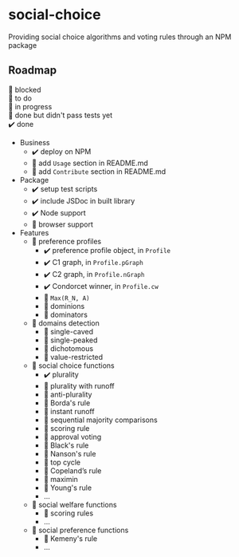 # social-choice

Providing social choice algorithms and voting rules through an NPM package

## Roadmap

🛑 blocked<br>
💬 to do<br>
🚀 in progress<br>
🎫 done but didn't pass tests yet<br>
️️️️️️✔️ done<br>

- Business
    - ️️️️️️✔️ deploy on NPM
    - 💬 add `Usage` section in README.md
    - 💬 add `Contribute` section in README.md
- Package
    - ️️️️️️✔️ setup test scripts
    - ✔️ include JSDoc in built library
    - ✔️ Node support
    - 🎫 browser support
- Features
    - 🚀 preference profiles
        - ️️️️️️✔️ preference profile object, in `Profile`
        - ️️️️️️✔️ C1 graph, in `Profile.pGraph`
        - ️️️️️️✔️ C2 graph, in `Profile.nGraph`
        - ✔️ Condorcet winner, in `Profile.cw`
        - 💬 `Max(R_N, A)`
        - 💬 dominions
        - 💬 dominators
    - 💬 domains detection
        - 💬 single-caved
        - 💬 single-peaked
        - 💬 dichotomous
        - 💬 value-restricted
    - 🚀 social choice functions
        - ✔️ plurality
        - 💬 plurality with runoff
        - 💬 anti-plurality
        - 💬 Borda's rule
        - 💬 instant runoff
        - 💬 sequential majority comparisons
        - 🎫 scoring rule
        - 💬 approval voting
        - 💬 Black's rule
        - 💬 Nanson's rule
        - 💬 top cycle
        - 💬 Copeland’s rule
        - 💬 maximin
        - 💬 Young's rule
        - ...
    - 💬 social welfare functions
        - 💬 scoring rules
        - ...
    - 💬 social preference functions
        - 💬 Kemeny's rule
        - ...